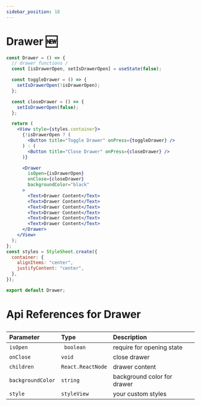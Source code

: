 ```yaml
---
sidebar_position: 18
---
```


# Drawer 🆕

```jsx or tsx or js
const Drawer = () => {
  // drawer functions /
  const [isDrawerOpen, setIsDrawerOpen] = useState(false);

  const toggleDrawer = () => {
    setIsDrawerOpen(!isDrawerOpen);
  };

  const closeDrawer = () => {
    setIsDrawerOpen(false);
  };

  return (
    <View style={styles.container}>
      {!isDrawerOpen ? (
        <Button title="Toggle Drawer" onPress={toggleDrawer} />
      ) : (
        <Button title="Close Drawer" onPress={closeDrawer} />
      )}

      <Drawer
        isOpen={isDrawerOpen}
        onClose={closeDrawer}
        backgroundColor="black"
      >
        <Text>Drawer Content</Text>
        <Text>Drawer Content</Text>
        <Text>Drawer Content</Text>
        <Text>Drawer Content</Text>
        <Text>Drawer Content</Text>
        <Text>Drawer Content</Text>
      </Drawer>
    </View>
  );
};
const styles = StyleSheet.create({
  container: {
    alignItems: "center",
    justifyContent: "center",
  },
});

export default Drawer;
```

# Api References for Drawer

##

| Parameter         | Type              | Description                 |
| :---------------- | :---------------- | :-------------------------- |
| `isOpen`          | ` boolean`        | require for opening state   |
| `onClose`         | `void`            | close drawer                |
| `children`        | `React.ReactNode` | drawer content              |
| `backgroundColor` | `string`          | background color for drawer |
| `style`           | `styleView`       | your custom styles          |

```

```
